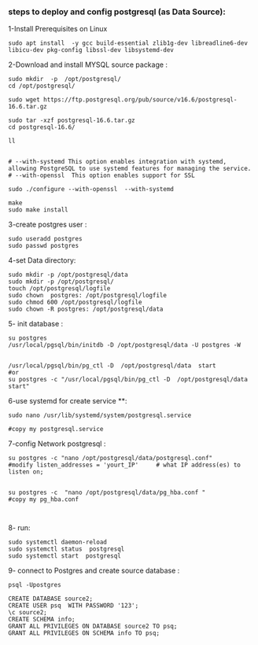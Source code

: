 

### steps to deploy and config postgresql (as Data Source):

1-Install Prerequisites on Linux
```
sudo apt install  -y gcc build-essential zlib1g-dev libreadline6-dev libicu-dev pkg-config libssl-dev libsystemd-dev

```
2-Download and install MYSQL source package :

```
sudo mkdir  -p  /opt/postgresql/
cd /opt/postgresql/

sudo wget https://ftp.postgresql.org/pub/source/v16.6/postgresql-16.6.tar.gz

sudo tar -xzf postgresql-16.6.tar.gz
cd postgresql-16.6/

ll


# --with-systemd This option enables integration with systemd, allowing PostgreSQL to use systemd features for managing the service.
# --with-openssl  This option enables support for SSL

sudo ./configure --with-openssl  --with-systemd

make
sudo make install
```
3-create postgres user :

```
sudo useradd postgres
sudo passwd postgres
```

4-set Data directory:

```
sudo mkdir -p /opt/postgresql/data
sudo mkdir -p /opt/postgresql/
touch /opt/postgresql/logfile
sudo chown  postgres: /opt/postgresql/logfile
sudo chmod 600 /opt/postgresql/logfile
sudo chown -R postgres: /opt/postgresql/data
```

5- init database :

```
su postgres
/usr/local/pgsql/bin/initdb -D /opt/postgresql/data -U postgres -W


/usr/local/pgsql/bin/pg_ctl -D  /opt/postgresql/data  start
#or
su postgres -c "/usr/local/pgsql/bin/pg_ctl -D  /opt/postgresql/data  start"

```

6-use systemd for create service **:

```
sudo nano /usr/lib/systemd/system/postgresql.service

#copy my postgresql.service

```
7-config Network postgresql :

```
su postgres -c "nano /opt/postgresql/data/postgresql.conf"
#modify listen_addresses = 'yourt_IP'     # what IP address(es) to listen on;


su postgres -c  "nano /opt/postgresql/data/pg_hba.conf "
#copy my pg_hba.conf



```

8- run:

```
sudo systemctl daemon-reload
sudo systemctl status  postgresql
sudo systemctl start  postgresql
```

9- connect to Postgres and create source database :
```
psql -Upostgres

CREATE DATABASE source2;
CREATE USER psq  WITH PASSWORD '123';
\c source2;
CREATE SCHEMA info;
GRANT ALL PRIVILEGES ON DATABASE source2 TO psq;
GRANT ALL PRIVILEGES ON SCHEMA info TO psq;



```



